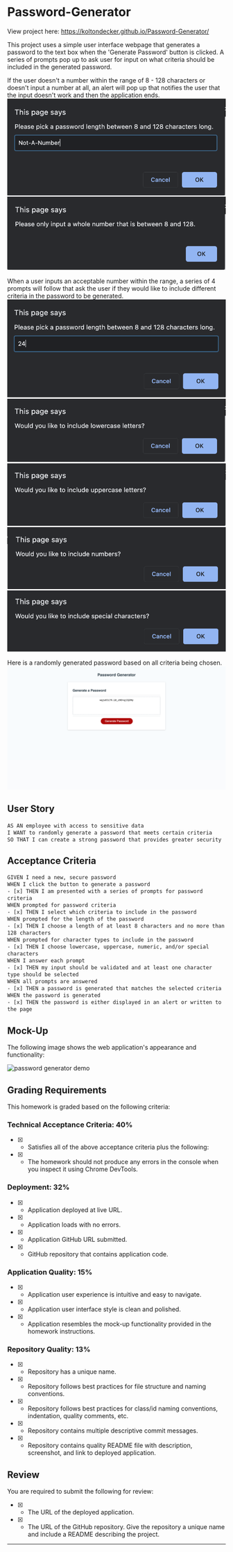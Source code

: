 # Password-Generator

View project here: https://koltondecker.github.io/Password-Generator/

This project uses a simple user interface webpage that generates a password to the text box when the 'Generate Password' button is clicked. A series of prompts pop up to ask user for input on what criteria should be included in the generated password. 

If the user doesn't a number within the range of 8 - 128 characters or doesn't input a number at all, an alert will pop up that notifies the user that the input doesn't work and then the application ends. 
![Input that isn't a number](assets/images/Not-A-Number.png)
![Error-Message](assets/images/Error-Message.png)

When a user inputs an acceptable number within the range, a series of 4 prompts will follow that ask the user if they would like to include different criteria in the password to be generated. 
![Input that is a number within the acceptable range](assets/images/Number-Within-Range.png)
![Prompt to ask user if the password should contain lowercase letters](assets/images/lowercase-prompt.png)
![Prompt to ask user if the password should contain uppercase letters](assets/images/uppercase-prompt.png)
![Prompt to ask user if the password should contain numbers](assets/images/numbers-prompt.png)
![Prompt to ask user if the password should contain special characters](assets/images/special-chars-prompt.png)

Here is a randomly generated password based on all criteria being chosen. 
![Randomly generated password with all criteria included](assets/images/generated-password.png)

## User Story

```
AS AN employee with access to sensitive data
I WANT to randomly generate a password that meets certain criteria
SO THAT I can create a strong password that provides greater security
```

## Acceptance Criteria

```
GIVEN I need a new, secure password
WHEN I click the button to generate a password
- [x] THEN I am presented with a series of prompts for password criteria
WHEN prompted for password criteria
- [x] THEN I select which criteria to include in the password
WHEN prompted for the length of the password
- [x] THEN I choose a length of at least 8 characters and no more than 128 characters
WHEN prompted for character types to include in the password
- [x] THEN I choose lowercase, uppercase, numeric, and/or special characters
WHEN I answer each prompt
- [x] THEN my input should be validated and at least one character type should be selected
WHEN all prompts are answered
- [x] THEN a password is generated that matches the selected criteria
WHEN the password is generated
- [x] THEN the password is either displayed in an alert or written to the page
```

## Mock-Up

The following image shows the web application's appearance and functionality:

![password generator demo](./Assets/03-javascript-homework-demo.png)

## Grading Requirements

This homework is graded based on the following criteria: 

### Technical Acceptance Criteria: 40%

- [x] * Satisfies all of the above acceptance criteria plus the following:

- [x]   * The homework should not produce any errors in the console when you inspect it using Chrome DevTools.

### Deployment: 32%

- [x] * Application deployed at live URL.

- [x] * Application loads with no errors.

- [x] * Application GitHub URL submitted.

- [x] * GitHub repository that contains application code.

### Application Quality: 15%

- [x] * Application user experience is intuitive and easy to navigate.

- [x] * Application user interface style is clean and polished.

- [x] * Application resembles the mock-up functionality provided in the homework instructions.

### Repository Quality: 13%

- [x] * Repository has a unique name.

- [x] * Repository follows best practices for file structure and naming conventions.

- [x] * Repository follows best practices for class/id naming conventions, indentation, quality comments, etc.

- [x] * Repository contains multiple descriptive commit messages.

- [x] * Repository contains quality README file with description, screenshot, and link to deployed application.


## Review

You are required to submit the following for review:

- [x] * The URL of the deployed application.

- [x] * The URL of the GitHub repository. Give the repository a unique name and include a README describing the project.

- - -
